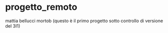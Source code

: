 # progetto_remoto
mattia bellucci mortob (questo è il primo progetto sotto controllo di versione del 3I1)
